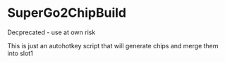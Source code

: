 # SuperGo2ChipBuild

Decprecated - use at own risk

This is just an autohotkey script that will generate chips and merge them into slot1
